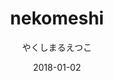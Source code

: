 ---
title: "nekomeshi"
subtitle: "やくしまるえつこ"
customForwardUrl: "https://www.youtube.com/watch?v=Mt468q_jqoY"
displayImg: "https://img.youtube.com/vi/Mt468q_jqoY/0.jpg"
date: "2018-01-02"
newTab: true 
---
